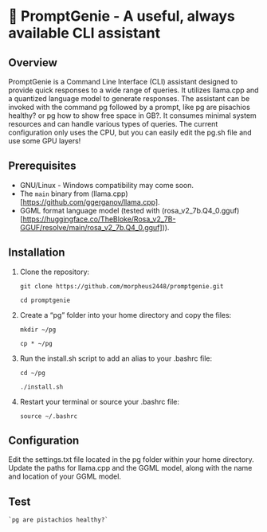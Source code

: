# 🧞 PromptGenie - A useful, always available CLI assistant

## Overview

PromptGenie is a Command Line Interface (CLI) assistant designed to provide quick responses to a wide range of queries. It utilizes llama.cpp and a quantized language model to generate responses. The assistant can be invoked with the command pg followed by a prompt, like pg are pisachios healthy? or pg how to show free space in GB?. It consumes minimal system resources and can handle various types of queries. The current configuration only uses the CPU, but you can easily edit the pg.sh file and use some GPU layers!

## Prerequisites

- GNU/Linux - Windows compatibility may come soon.
- The `main` binary from (llama.cpp)[https://github.com/ggerganov/llama.cpp].
- GGML format language model (tested with (rosa_v2_7b.Q4_0.gguf)[https://huggingface.co/TheBloke/Rosa_v2_7B-GGUF/resolve/main/rosa_v2_7b.Q4_0.gguf])).

## Installation

1. Clone the repository:

    `git clone https://github.com/morpheus2448/promptgenie.git`

    `cd promptgenie`


2. Create a “pg” folder into your home directory and copy the files:

    `mkdir ~/pg`

    `cp * ~/pg`


3. Run the install.sh script to add an alias to your .bashrc file:

    `cd ~/pg`
    
    `./install.sh`


4. Restart your terminal or source your .bashrc file:

    `source ~/.bashrc`


## Configuration

Edit the settings.txt file located in the pg folder within your home directory. Update the paths for llama.cpp and the GGML model, along with the name and location of your GGML model.

## Test

    `pg are pistachios healthy?`